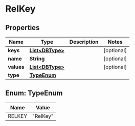 

# RelKey

## Properties

Name | Type | Description | Notes
------------ | ------------- | ------------- | -------------
**keys** | [**List&lt;DBType&gt;**](DBType.md) |  |  [optional]
**name** | **String** |  |  [optional]
**values** | [**List&lt;DBType&gt;**](DBType.md) |  |  [optional]
**type** | [**TypeEnum**](#TypeEnum) |  | 



## Enum: TypeEnum

Name | Value
---- | -----
RELKEY | &quot;RelKey&quot;



